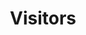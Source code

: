 ---
title: "Visitors"
meta_title: ""
description: ""
identifier: Visitors
name: Visitors
menus: 
  main:
    weight: 4
draft: false
_build:
  render: ""
---